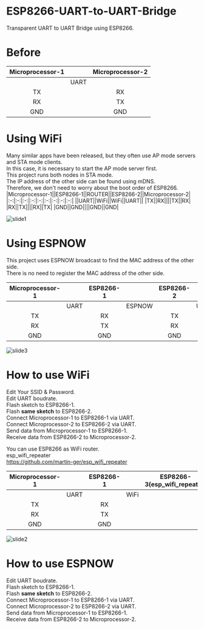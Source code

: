 # ESP8266-UART-to-UART-Bridge

Transparent UART to UART Bridge using ESP8266.   

# Before   

|Microprocessor-1||Microprocessor-2|
|:-:|:-:|:-:|
||UART||
|TX||RX|
|RX||TX|
|GND||GND|

# Using WiFi   
Many similar apps have been released, but they often use AP mode servers and STA mode clients.   
In this case, it is necessary to start the AP mode server first.   
This project runs both nodes in STA mode.   
The IP address of the other side can be found using mDNS.   
Therefore, we don't need to worry about the boot order of ESP8266.   
|Microprocessor-1||ESP8266-1||ROUTER||ESP8266-2||Microprocessor-2|
|:-:|:-:|:-:|:-:|:-:|:-:|:-:|:-:|:-:|
||UART||WiFi||WiFi||UART||
|TX||RX||||TX||RX|
|RX||TX||||RX||TX|
|GND||GND||||GND||GND|

![slide1](https://user-images.githubusercontent.com/6020549/220303303-9f0e7907-5a2e-4ab1-809d-78cd3b64897e.JPG)



# Using ESPNOW   
This project uses ESPNOW broadcast to find the MAC address of the other side.   
There is no need to register the MAC address of the other side.   

|Microprocessor-1||ESP8266-1||ESP8266-2||Microprocessor-2|
|:-:|:-:|:-:|:-:|:-:|:-:|:-:|
||UART||ESPNOW||UART||
|TX||RX||TX||RX|
|RX||TX||RX||TX|
|GND||GND||GND||GND|

![slide3](https://user-images.githubusercontent.com/6020549/220303392-85d6e234-8dc1-48c5-b0ba-ab3978840c12.JPG)


# How to use WiFi  
Edit Your SSID & Password.   
Edit UART boudrate.   
Flash sketch to ESP8266-1.   
Flash __same sketch__ to ESP8266-2.   
Connect Microprocessor-1 to ESP8266-1 via UART.   
Connect Microprocessor-2 to ESP8266-2 via UART.   
Send data from Microprocessor-1 to ESP8266-1.   
Receive data from ESP8266-2 to Microprocessor-2.   

You can use ESP8266 as WiFi router.   
esp_wifi_repeater   
https://github.com/martin-ger/esp_wifi_repeater   

|Microprocessor-1||ESP8266-1||ESP8266-3(esp_wifi_repeater)||ESP8266-2||Microprocessor-2|
|:-:|:-:|:-:|:-:|:-:|:-:|:-:|:-:|:-:|
||UART||WiFi||WiFi||UART||
|TX||RX||||TX||RX|
|RX||TX||||RX||TX|
|GND||GND||||GND||GND|

![slide2](https://user-images.githubusercontent.com/6020549/220303636-3bda6f4c-0e68-450e-b434-d53a35f08c46.JPG)

# How to use ESPNOW  
Edit UART boudrate.   
Flash sketch to ESP8266-1.   
Flash __same sketch__ to ESP8266-2.   
Connect Microprocessor-1 to ESP8266-1 via UART.   
Connect Microprocessor-2 to ESP8266-2 via UART.   
Send data from Microprocessor-1 to ESP8266-1.   
Receive data from ESP8266-2 to Microprocessor-2.   
